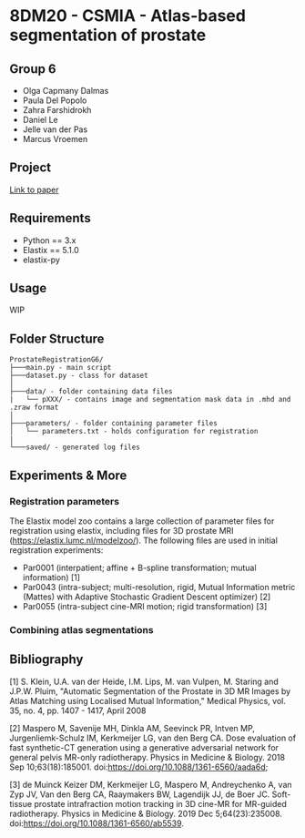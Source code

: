 # 8DM20 - CSMIA - Atlas-based segmentation of prostate

## Group 6

* Olga Capmany Dalmas
* Paula Del Popolo
* Zahra Farshidrokh
* Daniel Le
* Jelle van der Pas
* Marcus Vroemen

## Project 
[Link to paper]()

## Requirements

* Python == 3.x
* Elastix == 5.1.0
* elastix-py

## Usage
WIP

## Folder Structure
```
ProstateRegistrationG6/
├───main.py - main script
├───dataset.py - class for dataset
│
├───data/ - folder containing data files 
|   └── pXXX/ - contains image and segmentation mask data in .mhd and .zraw format
│
├───parameters/ - folder containing parameter files
│   └── parameters.txt - holds configuration for registration
|
└───saved/ - generated log files
```
## Experiments & More
### Registration parameters
The Elastix model zoo contains a large collection of parameter files for registration using elastix, including files for 3D prostate MRI (https://elastix.lumc.nl/modelzoo/). The following files are used in initial registration experiments: 
- Par0001 (interpatient; affine + B-spline transformation; mutual information) [1]
- Par0043 (intra-subject; multi-resolution, rigid, Mutual Information metric (Mattes) with Adaptive Stochastic Gradient Descent optimizer) [2] 
- Par0055 (intra-subject cine-MRI motion; rigid transformation) [3] 

### Combining atlas segmentations


## Bibliography
[1] S. Klein, U.A. van der Heide, I.M. Lips, M. van Vulpen, M. Staring and J.P.W. Pluim, "Automatic Segmentation of the Prostate in 3D MR Images by Atlas Matching using Localised Mutual Information," Medical Physics, vol. 35, no. 4, pp. 1407 - 1417, April 2008

[2] Maspero M, Savenije MH, Dinkla AM, Seevinck PR, Intven MP, Jurgenliemk-Schulz IM, Kerkmeijer LG, van den Berg CA. Dose evaluation of fast synthetic-CT generation using a generative adversarial network for general pelvis MR-only radiotherapy. Physics in Medicine & Biology. 2018 Sep 10;63(18):185001. doi:https://doi.org/10.1088/1361-6560/aada6d;

[3] de Muinck Keizer DM, Kerkmeijer LG, Maspero M, Andreychenko A, van Zyp JV, Van den Berg CA, Raaymakers BW, Lagendijk JJ, de Boer JC. Soft-tissue prostate intrafraction motion tracking in 3D cine-MR for MR-guided radiotherapy. Physics in Medicine & Biology. 2019 Dec 5;64(23):235008. doi:https://doi.org/10.1088/1361-6560/ab5539.